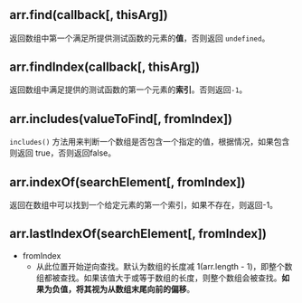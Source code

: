 #

## arr.find(callback[, thisArg])

返回数组中第一个满足所提供测试函数的元素的**值**，否则返回 `undefined`。

## arr.findIndex(callback[, thisArg])

返回数组中满足提供的测试函数的第一个元素的**索引**。否则返回`-1`。

## arr.includes(valueToFind[, fromIndex])

`includes()` 方法用来判断一个数组是否包含一个指定的值，根据情况，如果包含则返回 true，否则返回false。

## arr.indexOf(searchElement[, fromIndex])

返回在数组中可以找到一个给定元素的第一个索引，如果不存在，则返回-1。

## arr.lastIndexOf(searchElement[, fromIndex])

- fromIndex
  - 从此位置开始逆向查找。默认为数组的长度减 1(arr.length - 1)，即整个数组都被查找。如果该值大于或等于数组的长度，则整个数组会被查找。**如果为负值，将其视为从数组末尾向前的偏移**。